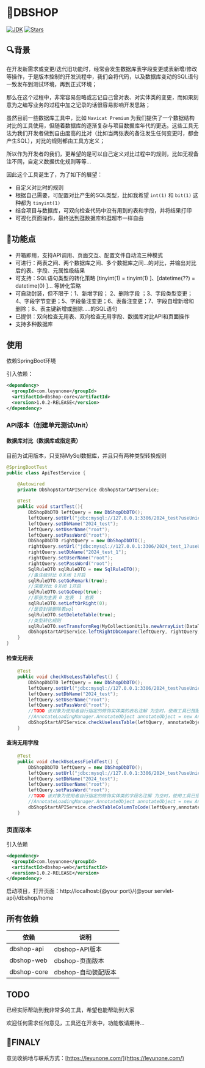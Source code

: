 # 🏪DBSHOP

[![JDK](https://img.shields.io/badge/JDK-1.8+-green.svg)](https://www.oracle.com/java/technologies/downloads)
[![Stars](https://img.shields.io/github/stars/leyunone/dbshop.svg?style=social)]()

## 🔍背景

在开发新需求或变更/迭代旧功能时，经常会发生数据库表字段变更或表新增/修改等操作，于是版本控制的开发流程中，我们会将代码，以及数据库变动的SQL语句一致发布到测试环境，再到正式环境；

那么在这个过程中，非常容易忽略或忘记自己曾对表、对实体类的变更，而如果刻意为之编写业务的过程中加之记录的话很容易影响开发思路；

虽然目前一些数据库工具中，比如 `Navicat Premium`  为我们提供了一个数据结构对比的工具使用，但随着数据库的逐渐复杂与项目数据库年代的更迭。这些工具无法为我们开发者做到自由度高的比对（比如当两张表的备注发生任何变更时，都会产生SQL），对比的规则都由工具方定义；

所以作为开发者的我们，更希望的是可以自己定义对比过程中的规则，比如无视备注不同，自定义数据优化规则等等...

因此这个工具诞生了，为了如下的展望：

- 自定义对比时的规则
- 根据自己需要，可配置对比产生的SQL类型，比如我希望 `int(1)` 和 `bit(1)` 这种都为 `tinyint(1)`
- 结合项目与数据库，可双向检查代码中没有用到的表和字段，并将结果打印
- 可视化页面操作，最终达到逛数据库和逛超市一样自由

## 📙功能点

- 开箱即用，支持API调用、页面交互、配置文件自动流三种模式
- 可进行：两表之间、两个数据库之间、多个数据库之间...的对比，并输出对比后的表、字段、元属性级结果
- 可支持：SQL语句类型的转化策略 [tinyint(1) = tinyint(1) ]、[datetime(??) = datetime(0) ]... 等转化策略
- 可自动封装，但不限于：1、新增字段； 2、删除字段 ；3、字段类型变更；4、字段字节变更；5、字段备注变更；6、表备注变更；7、字段自增新增和删除；8、表主键新增或删除.....的SQL语句
- 已提供：双向检查无用表、双向检查无用字段、数据库对比API和页面操作
- 支持多种数据库

## 使用

依赖SpringBoot环境

引入依赖：

```xml
<dependency>
  <groupId>com.leyunone</groupId>
  <artifactId>dbshop-core</artifactId>
  <version>1.0.2-RELEASE</version>
</dependency>
```

### API版本（创建单元测试Unit）

#### 数据库对比（数据库或指定表）

目前为试用版本，只支持MySql数据库，并且只有两种类型转换规则

```java
@SpringBootTest
public class ApiTestService {

    @Autowired
    private DbShopStartAPIService dbShopStartAPIService;
    
    @Test
    public void startTest(){
        DbShopDbDTO leftQuery = new DbShopDbDTO();
        leftQuery.setUrl("jdbc:mysql://127.0.0.1:3306/2024_test?useUnicode=true&characterEncoding=utf-8&serverTimezone=Asia/Shanghai&allowMultiQueries=true&nullCatalogMeansCurrent=true");
        leftQuery.setDbName("2024_test");
        leftQuery.setUserName("root");
        leftQuery.setPassWord("root");
        DbShopDbDTO rightQuery = new DbShopDbDTO();
        rightQuery.setUrl("jdbc:mysql://127.0.0.1:3306/2024_test_1?useUnicode=true&characterEncoding=utf-8&serverTimezone=Asia/Shanghai&allowMultiQueries=true&nullCatalogMeansCurrent=true");
        rightQuery.setDbName("2024_test_1");
        rightQuery.setUserName("root");
        rightQuery.setPassWord("root");
        SqlRuleDTO sqlRuleDTO = new SqlRuleDTO();
        //备注级对比 0关闭 1开启
        sqlRuleDTO.setGoRemark(true);
        //深度对比 0关闭 1开启
        sqlRuleDTO.setGoDeep(true);
        //那张为主表 0 左表  1 右表
        sqlRuleDTO.setLeftOrRight(0);
        //是否封装删除表sql
        sqlRuleDTO.setDeleteTable(true);
        //类型转化规则        	       
        sqlRuleDTO.setTransformReg(MyCollectionUtils.newArrayList(DataTypeRegularEnum.BIT1_TO_TINYINT1, DataTypeRegularEnum.DATETIME_TO_0));
        dbShopStartAPIService.leftRightDbCompare(leftQuery, rightQuery, sqlRuleDTO);
    }
}
```

#### 检查无用表

```java
    @Test
    public void checkUseLessTableTest() {
        DbShopDbDTO leftQuery = new DbShopDbDTO();
        leftQuery.setUrl("jdbc:mysql://127.0.0.1:3306/2024_test?useUnicode=true&characterEncoding=utf-8&serverTimezone=Asia/Shanghai&allowMultiQueries=true&nullCatalogMeansCurrent=true");
        leftQuery.setDbName("2024_test");
        leftQuery.setUserName("root");
        leftQuery.setPassWord("root");
        //TODO 该对象为使用者自行指定的修饰实体类的表名注解 为空时，使用工具已搭配的主流注解：1\Mybatis-plus 2\....
        //AnnotateLoadingManager.AnnotateObject annotateObject = new AnnotateLoadingManager.AnnotateObject(VersionDescribe.class, "describe");
        dbShopStartAPIService.checkUselessTable(leftQuery, annotateObject);
    }
```

#### 查询无用字段

```java
    @Test
    public void checkUseLessFieldTest() {
        DbShopDbDTO leftQuery = new DbShopDbDTO();
        leftQuery.setUrl("jdbc:mysql://127.0.0.1:3306/2024_test?useUnicode=true&characterEncoding=utf-8&serverTimezone=Asia/Shanghai&allowMultiQueries=true&nullCatalogMeansCurrent=true");
        leftQuery.setDbName("2024_test");
        leftQuery.setUserName("root");
        leftQuery.setPassWord("root");
        //TODO 该对象为使用者自行指定的修饰实体类的字段名注解 为空时，使用工具已搭配的主流注解：1\Mybatis-plus 2\....
        //AnnotateLoadingManager.AnnotateObject annotateObject = new AnnotateLoadingManager.AnnotateObject(VersionDescribe.class, "describe");
        dbShopStartAPIService.checkTableColumnToCode(leftQuery,annotateObject);
    }
```

### 页面版本

引入依赖

```xml
<dependency>
  <groupId>com.leyunone</groupId>
  <artifactId>dbshop-web</artifactId>
  <version>1.0.2-RELEASE</version>
</dependency>
```

启动项目，打开页面：http://localhost:{@your port}/{@your servlet-api}/dbshop/home

## **所有依赖**

| 依赖        | 说明                |
| ----------- | ------------------- |
| dbshop-api  | dbshop-API版本      |
| dbshop-web  | dbshop-页面版本     |
| dbshop-core | dbshop-自动装配版本 |

## TODO

已经实际帮助到我非常多的工具，希望也能帮助到大家

欢迎任何需求任何意见，工具还在开发中，功能敬请期待...

## 🚩FINALY

意见收纳地与联系方式：[https://leyunone.com/](https://leyunone.com/)